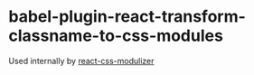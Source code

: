 # babel-plugin-react-transform-classname-to-css-modules
Used internally by [react-css-modulizer](https://www.npmjs.com/package/react-css-modulizer#classname-expression-output-format)
